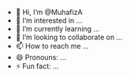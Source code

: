 - 👋 Hi, I’m @MuhafizA
- 👀 I’m interested in ...
- 🌱 I’m currently learning ...
- 💞️ I’m looking to collaborate on ...
- 📫 How to reach me ...
- 😄 Pronouns: ...
- ⚡ Fun fact: ...

<!---
MuhafizA/MuhafizA is a ✨ special ✨ repository because its `README.md` (this file) appears on your GitHub profile.
You can click the Preview link to take a look at your changes.
--->
